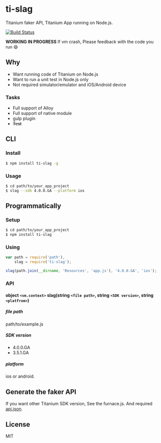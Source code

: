 # ti-slag

Titanium faker API, Titanium App running on Node.js.

[![Build Status](https://travis-ci.org/k0sukey/ti-slag.svg?branch=master)](https://travis-ci.org/k0sukey/ti-slag)

**WORKING IN PROGRESS** If vm crash, Please feedback with the code you run :smile:

## Why

* Want running code of Titanium on Node.js
* Want to run a unit test in Node.js only
* Not required simulator/emulator and iOS/Android device

### Tasks

* Full support of Alloy
* Full support of native module
* gulp plugin
* ~~Test~~

## CLI

### Install

```sh
$ npm install ti-slag -g
```

### Usage

```sh
$ cd path/to/your_app_project
$ slag --sdk 4.0.0.GA --platform ios
```

## Programmatically

### Setup

```sh
$ cd path/to/your_app_project
$ npm install ti-slag
```

### Using

```js
var path = require('path'),
	slag = require('ti-slag');

slag(path.join(__dirname, 'Resources', 'app.js'), '4.0.0.GA', 'ios');
```

### API

#### object ```<vm.context>``` slag(string ```<file path>```, string ```<SDK version>```, string ```<platfrom>```)

##### file path

path/to/example.js

##### SDK version

* 4.0.0.GA
* 3.5.1.GA

##### platform

ios or android.

## Generate the faker API

If you want other Titanium SDK version, See the furnace.js. And required [api.json](http://docs.appcelerator.com/titanium/data/index.html). 

## License

MIT